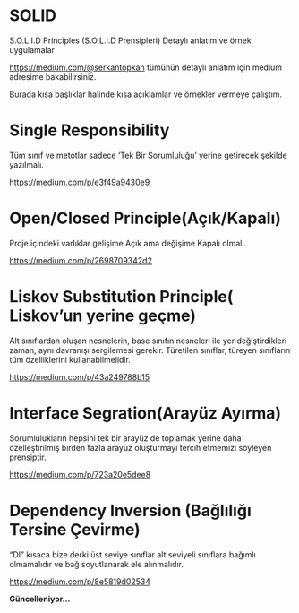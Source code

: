 # SOLID
S.O.L.I.D Principles (S.O.L.I.D Prensipleri) Detaylı anlatım ve örnek uygulamalar

https://medium.com/@serkantopkan tümünün detaylı anlatım için medium adresime bakabilirsiniz.

Burada kısa başlıklar halinde kısa açıklamlar ve örnekler vermeye çalıştım.

# Single Responsibility

Tüm sınıf ve metotlar sadece ‘Tek Bir Sorumluluğu’ yerine getirecek şekilde yazılmalı.

https://medium.com/p/e3f49a9430e9

# Open/Closed Principle(Açık/Kapalı)

Proje içindeki varlıklar gelişime Açık ama değişime Kapalı olmalı.

https://medium.com/p/2698709342d2

# Liskov Substitution Principle( Liskov’un yerine geçme)

Alt sınıflardan oluşan nesnelerin, base sınıfın nesneleri ile yer değiştirdikleri zaman, aynı davranışı sergilemesi gerekir. Türetilen sınıflar, türeyen sınıfların tüm özelliklerini kullanabilmelidir.

https://medium.com/p/43a249788b15

# Interface Segration(Arayüz Ayırma)

Sorumlulukların hepsini tek bir arayüz de toplamak yerine daha özelleştirilmiş birden fazla arayüz oluşturmayı tercih etmemizi söyleyen prensiptir.

https://medium.com/p/723a20e5dee8

# Dependency Inversion (Bağlılığı Tersine Çevirme)

“DI” kısaca bize derki üst seviye sınıflar alt seviyeli sınıflara bağımlı olmamalıdır ve bağ soyutlanarak ele alınmalıdır.

https://medium.com/p/8e5819d02534

**Güncelleniyor...**
